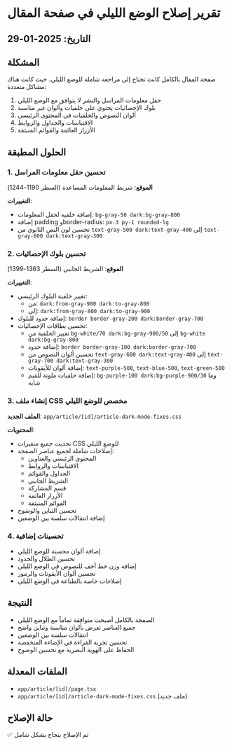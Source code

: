 # تقرير إصلاح الوضع الليلي في صفحة المقال

## التاريخ: 2025-01-29

## المشكلة
صفحة المقال بالكامل كانت تحتاج إلى مراجعة شاملة للوضع الليلي، حيث كانت هناك مشاكل متعددة:
1. حقل معلومات المراسل والنشر لا يتوافق مع الوضع الليلي
2. بلوك الإحصائيات يحتوي على خلفيات وألوان غير مناسبة
3. ألوان النصوص والخلفيات في المحتوى الرئيسي
4. الاقتباسات والجداول والروابط
5. الأزرار العائمة والقوائم المنبثقة

## الحلول المطبقة

### 1. تحسين حقل معلومات المراسل
**الموقع**: شريط المعلومات المساعدة (السطر 1190-1244)

**التغييرات**:
- إضافة خلفية لحقل المعلومات: `bg-gray-50 dark:bg-gray-800`
- إضافة padding وborder-radius: `px-3 py-1 rounded-lg`
- تحسين لون النص الثانوي من `text-gray-500 dark:text-gray-400` إلى `text-gray-600 dark:text-gray-300`

### 2. تحسين بلوك الإحصائيات
**الموقع**: الشريط الجانبي (السطر 1363-1399)

**التغييرات**:
- تغيير خلفية البلوك الرئيسي:
  - من: `dark:from-gray-900 dark:to-gray-800`
  - إلى: `dark:from-gray-800 dark:to-gray-900`
- إضافة حدود للبلوك: `border border-gray-200 dark:border-gray-700`
- تحسين بطاقات الإحصائيات:
  - تغيير الخلفية من `bg-white/70 dark:bg-gray-900/50` إلى `bg-white dark:bg-gray-800`
  - إضافة حدود: `border border-gray-100 dark:border-gray-700`
  - تحسين ألوان النصوص من `text-gray-600 dark:text-gray-400` إلى `text-gray-700 dark:text-gray-300`
  - إضافة ألوان للأيقونات: `text-purple-500`, `text-blue-500`, `text-green-500`
  - إضافة خلفيات ملونة للقيم: `bg-purple-100 dark:bg-purple-900/30` وما شابه

### 3. إنشاء ملف CSS مخصص للوضع الليلي
**الملف الجديد**: `app/article/[id]/article-dark-mode-fixes.css`

**المحتويات**:
- تحديث جميع متغيرات CSS للوضع الليلي
- إصلاحات شاملة لجميع عناصر الصفحة:
  - المحتوى الرئيسي والعناوين
  - الاقتباسات والروابط
  - الجداول والقوائم
  - الشريط الجانبي
  - قسم المشاركة
  - الأزرار العائمة
  - القوائم المنبثقة
- تحسين التباين والوضوح
- إضافة انتقالات سلسة بين الوضعين

### 4. تحسينات إضافية
- إضافة ألوان محسنة للوضع الليلي
- تحسين الظلال والحدود
- إضافة وزن خط أخف للنصوص في الوضع الليلي
- تحسين ألوان الأيقونات والرموز
- إصلاحات خاصة بالطباعة في الوضع الليلي

## النتيجة
- الصفحة بالكامل أصبحت متوافقة تماماً مع الوضع الليلي
- جميع العناصر تعرض بألوان مناسبة وتباين واضح
- انتقالات سلسة بين الوضعين
- تحسين تجربة القراءة في الإضاءة المنخفضة
- الحفاظ على الهوية البصرية مع تحسين الوضوح

## الملفات المعدلة
- `app/article/[id]/page.tsx`
- `app/article/[id]/article-dark-mode-fixes.css` (ملف جديد)

## حالة الإصلاح
✅ تم الإصلاح بنجاح بشكل شامل 